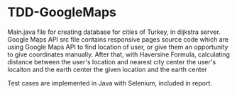 # TDD-GoogleMaps
Main.java file for creating database for cities of Turkey, in dijkstra server.
Google Maps API src file contains 
responsive pages source code which are using Google Maps API to find location of user, 
or give them an opportunity to give coordinates manually. 
After that, with Haversine Formula, calculating distance between
the user's location and nearest city center
the user's locaiton and the earth center
the given location and the earth center

Test cases are implemented in Java with Selenium, included in report.
